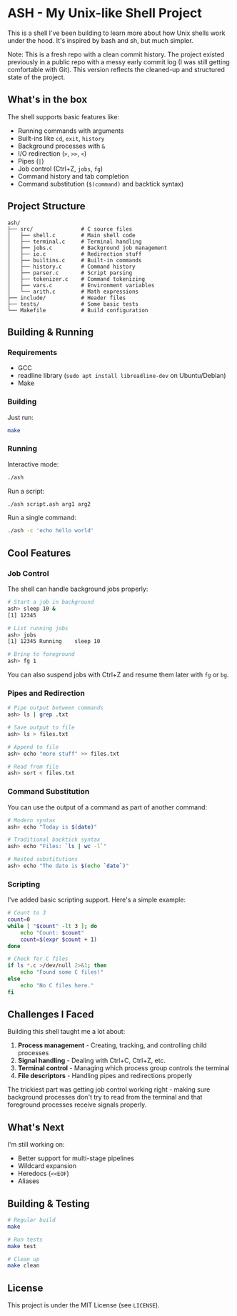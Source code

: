 # ASH - My Unix-like Shell Project

This is a shell I've been building to learn more about how Unix shells work under the hood. It's inspired by bash and sh, but much simpler.

Note: This is a fresh repo with a clean commit history. The project existed previously in a public repo with a messy early commit log (I was still getting comfortable with Git). This version reflects the cleaned-up and structured state of the project.

## What's in the box

The shell supports basic features like:
- Running commands with arguments
- Built-ins like `cd`, `exit`, `history`
- Background processes with `&`
- I/O redirection (`>`, `>>`, `<`)
- Pipes (`|`)
- Job control (Ctrl+Z, `jobs`, `fg`)
- Command history and tab completion
- Command substitution (`$(command)` and backtick syntax)

## Project Structure

```
ash/
├── src/               # C source files
│   ├── shell.c        # Main shell code
│   ├── terminal.c     # Terminal handling
│   ├── jobs.c         # Background job management
│   ├── io.c           # Redirection stuff
│   ├── builtins.c     # Built-in commands
│   ├── history.c      # Command history
│   ├── parser.c       # Script parsing
│   ├── tokenizer.c    # Command tokenizing
│   ├── vars.c         # Environment variables
│   └── arith.c        # Math expressions
├── include/           # Header files
├── tests/             # Some basic tests
└── Makefile           # Build configuration
```

## Building & Running

### Requirements

- GCC
- readline library (`sudo apt install libreadline-dev` on Ubuntu/Debian)
- Make

### Building

Just run:
```bash
make
```

### Running

Interactive mode:
```bash
./ash
```

Run a script:
```bash
./ash script.ash arg1 arg2
```

Run a single command:
```bash
./ash -c 'echo hello world'
```

## Cool Features

### Job Control

The shell can handle background jobs properly:

```bash
# Start a job in background
ash> sleep 10 &
[1] 12345

# List running jobs
ash> jobs
[1] 12345 Running    sleep 10

# Bring to foreground
ash> fg 1
```

You can also suspend jobs with Ctrl+Z and resume them later with `fg` or `bg`.

### Pipes and Redirection

```bash
# Pipe output between commands
ash> ls | grep .txt

# Save output to file
ash> ls > files.txt

# Append to file
ash> echo "more stuff" >> files.txt

# Read from file
ash> sort < files.txt
```

### Command Substitution

You can use the output of a command as part of another command:

```bash
# Modern syntax
ash> echo "Today is $(date)"

# Traditional backtick syntax
ash> echo "Files: `ls | wc -l`"

# Nested substitutions
ash> echo "The date is $(echo `date`)"
```

### Scripting

I've added basic scripting support. Here's a simple example:

```sh
# Count to 3
count=0
while [ "$count" -lt 3 ]; do
    echo "Count: $count"
    count=$(expr $count + 1)
done

# Check for C files
if ls *.c >/dev/null 2>&1; then
    echo "Found some C files!"
else
    echo "No C files here."
fi
```

## Challenges I Faced

Building this shell taught me a lot about:

1. **Process management** - Creating, tracking, and controlling child processes
2. **Signal handling** - Dealing with Ctrl+C, Ctrl+Z, etc.
3. **Terminal control** - Managing which process group controls the terminal
4. **File descriptors** - Handling pipes and redirections properly

The trickiest part was getting job control working right - making sure background processes don't try to read from the terminal and that foreground processes receive signals properly.

## What's Next

I'm still working on:
- Better support for multi-stage pipelines
- Wildcard expansion
- Heredocs (`<<EOF`)
- Aliases

## Building & Testing

```bash
# Regular build
make

# Run tests
make test

# Clean up
make clean
```

## License

This project is under the MIT License (see `LICENSE`).
